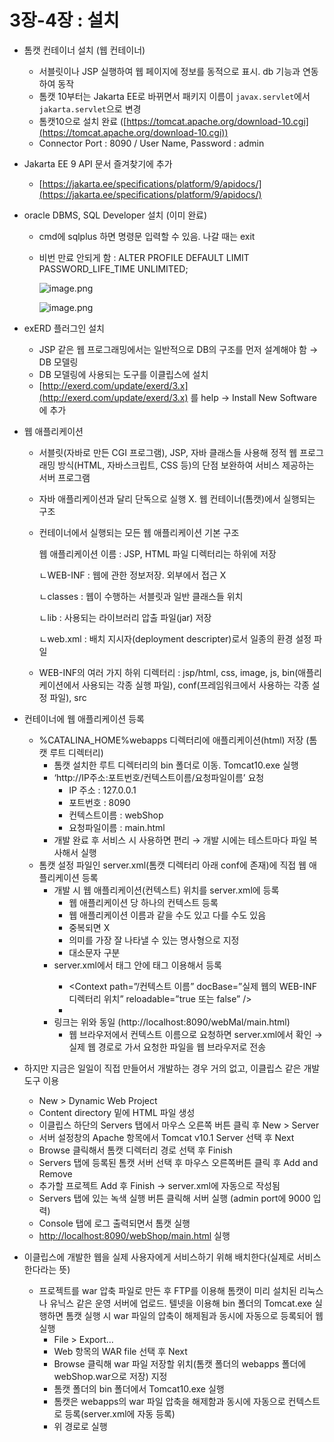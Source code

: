 # 3장-4장 : 설치

- 톰캣 컨테이너 설치 (웹 컨테이너)
    - 서블릿이나 JSP 실행하여 웹 페이지에 정보를 동적으로 표시. db 기능과 연동하여 동작
    - 톰캣 10부터는 Jakarta EE로 바뀌면서 패키지 이름이 `javax.servlet`에서 `jakarta.servlet`으로 변경
    - 톰캣10으로 설치 완료 ([https://tomcat.apache.org/download-10.cgi](https://tomcat.apache.org/download-10.cgi))
    - Connector Port : 8090 / User Name, Password : admin
- Jakarta EE 9 API 문서 즐겨찾기에 추가
    - [https://jakarta.ee/specifications/platform/9/apidocs/](https://jakarta.ee/specifications/platform/9/apidocs/)
- oracle DBMS, SQL Developer 설치 (이미 완료)
    - cmd에 sqlplus 하면 명령문 입력할 수 있음. 나갈 때는 exit
    - 비번 만료 안되게 함 : ALTER PROFILE DEFAULT LIMIT PASSWORD_LIFE_TIME UNLIMITED;
        
        ![image.png](image.png)
        
        ![image.png](image%201.png)
        
- exERD 플러그인 설치
    - JSP 같은 웹 프로그래밍에서는 일반적으로 DB의 구조를 먼저 설계해야 함 → DB 모델링
    - DB 모델링에 사용되는 도구를 이클립스에 설치
    - [http://exerd.com/update/exerd/3.x](http://exerd.com/update/exerd/3.x) 를 help → Install New Software에 추가
- 웹 애플리케이션
    - 서블릿(자바로 만든 CGI 프로그램), JSP, 자바 클래스들 사용해 정적 웹 프로그래밍 방식(HTML, 자바스크립트, CSS 등)의 단점 보완하여 서비스 제공하는 서버 프로그램
    - 자바 애플리케이션과 달리 단독으로 실행 X. 웹 컨테이너(톰캣)에서 실행되는 구조
    - 컨테이너에서 실행되는 모든 웹 애플리케이션 기본 구조
        
        
        웹 애플리케이션 이름 : JSP, HTML 파일 디렉터리는 하위에 저장
        
        ㄴWEB-INF : 웹에 관한 정보저장. 외부에서 접근 X
        
        ㄴclasses : 웹이 수행하는 서블릿과 일반 클래스들 위치
        
        ㄴlib : 사용되는 라이브러리 압출 파일(jar) 저장
        
        ㄴweb.xml : 배치 지시자(deployment descripter)로서 일종의 환경 설정 파일
        
    - WEB-INF의 여러 가지 하위 디렉터리 : jsp/html, css, image, js, bin(애플리케이션에서 사용되는 각종 실행 파일), conf(프레임워크에서 사용하는 각종 설정 파일), src
- 컨테이너에 웹 애플리케이션 등록
    - %CATALINA_HOME%webapps 디렉터리에 애플리케이션(html) 저장 (톰캣 루트 디렉터리)
        - 톰캣 설치한 루트 디렉터리의 bin 폴더로 이동. Tomcat10.exe 실행
        - ‘http://IP주소:포트번호/컨텍스트이름/요청파일이름’ 요청
            - IP 주소 : 127.0.0.1
            - 포트번호 : 8090
            - 컨텍스트이름 : webShop
            - 요청파일이름 : main.html
        - 개발 완료 후 서비스 시 사용하면 편리 → 개발 시에는  테스트마다 파일 복사해서 실행
    - 톰캣 설정 파일인 server.xml(톰캣 디렉터리 아래 conf에 존재)에 직접 웹 애플리케이션 등록
        - 개발 시 웹 애플리케이션(컨텍스트) 위치를 server.xml에 등록
            - 웹 애플리케이션 당 하나의 컨텍스트 등록
            - 웹 애플리케이션 이름과 같을 수도 있고 다를 수도 있음
            - 중복되면 X
            - 의미를 가장 잘 나타낼 수 있는 명사형으로 지정
            - 대소문자 구분
        - server.xml에서 <Host> 태그 안에 <Context> 태그 이용해서 등록
            - <Context path=”/컨텍스트 이름” docBase=”실제 웹의 WEB-INF 디렉터리 위치” reloadable=”true 또는 false” />
            - <Context path=”/WebMal” docBase=”C:\webShop” reloadable=”true” />
        - 링크는 위와 동일 (http://localhost:8090/webMal/main.html)
            - 웹 브라우저에서 컨텍스트 이름으로 요청하면 server.xml에서 확인 → 실제 웹 경로로 가서 요청한 파일을 웹 브라우저로 전송
- 하지만 지금은 일일이 직접 만들어서 개발하는 경우 거의 없고, 이클립스 같은 개발 도구 이용
    - New > Dynamic Web Project
    - Content directory 밑에 HTML 파일 생성
    - 이클립스 하단의 Servers 탭에서 마우스 오른쪽 버튼 클릭 후 New > Server
    - 서버 설정창의 Apache 항목에서 Tomcat v10.1 Server 선택 후 Next
    - Browse 클릭해서 톰캣 디렉터리 경로 선택 후 Finish
    - Servers 탭에 등록된 톰캣 서버 선택 후 마우스 오른쪽버튼 클릭 후 Add and Remove
    - 추가할 프로젝트 Add 후 Finish → server.xml에 자동으로 작성됨
    - Servers 탭에 있는 녹색 실행 버튼 클릭해 서버 실행 (admin port에 9000 입력)
    - Console 탭에 로그 출력되면서 톰캣 실행
    - [http://localhost:8090/webShop/main.html](http://localhost:8090/webShop/main.html) 실행
- 이클립스에 개발한 웹을 실제 사용자에게 서비스하기 위해 배치한다(실제로 서비스한다라는 뜻)
    - 프로젝트를 war 압축 파일로 만든 후 FTP를 이용해 톰캣이 미리 설치된 리눅스나 유닉스 같은 운영 서버에 업로드. 텔넷을 이용해 bin 폴더의 Tomcat.exe 실행하면 톰캣 실행 시 war 파일의 압축이 해제됨과 동시에 자동으로 등록되어 웹 실행
        - File > Export…
        - Web 항목의 WAR file 선택 후 Next
        - Browse 클릭해 war 파일 저장할 위치(톰캣 폴더의 webapps 폴더에 webShop.war으로 저장) 지정
        - 톰캣 폴더의 bin 폴더에서 Tomcat10.exe 실행
        - 톰캣은 webapps의 war 파일 압축을 해제함과 동시에 자동으로 컨텍스트로 등록(server.xml에 자동 등록)
        - 위 경로로 실행